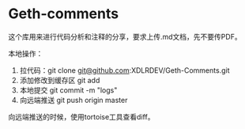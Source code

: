 # Geth-comments
这个库用来进行代码分析和注释的分享，要求上传.md文档，先不要传PDF。

本地操作：
1. 拉代码：git clone git@github.com:XDLRDEV/Geth-Comments.git
2. 添加修改到缓存区 git add
3. 本地提交 git commit -m "logs"
4. 向远端推送 git push origin master

向远端推送的时候，使用tortoise工具查看diff。
